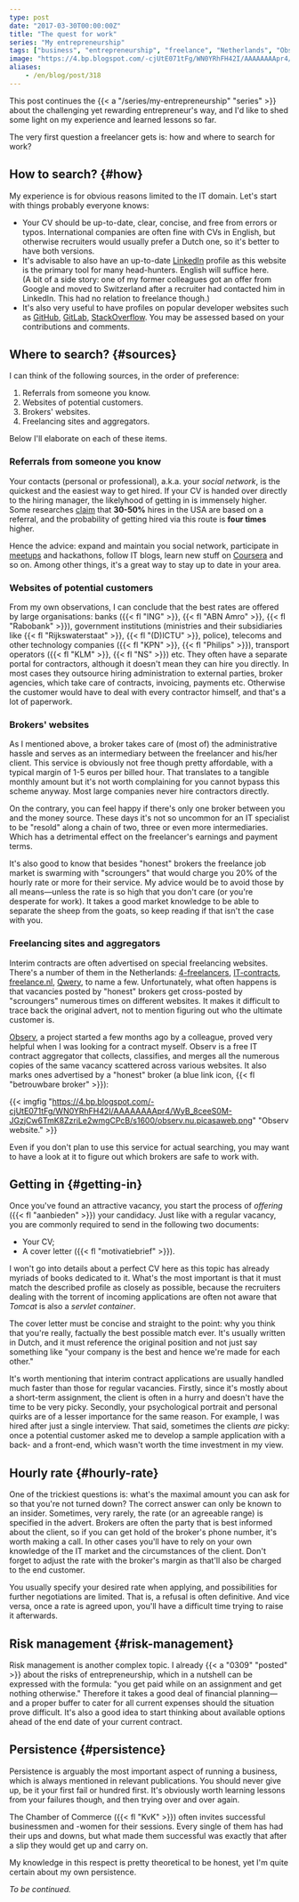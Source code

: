```yaml
---
type: post
date: "2017-03-30T00:00:00Z"
title: "The quest for work"
series: "My entrepreneurship"
tags: ["business", "entrepreneurship", "freelance", "Netherlands", "Observ", "taxes", "work", "Yktoo Solutions"]
image: "https://4.bp.blogspot.com/-cjUtE071tFg/WN0YRhFH42I/AAAAAAAApr4/WyB_8ceeS0M-JGzjCw6TmK8ZzriLe2wmgCPcB/s1600/observ.nu.picasaweb.png"
aliases:
    - /en/blog/post/318
---
```


This post continues the {{< a "/series/my-entrepreneurship" "series" >}} about the challenging yet rewarding entrepreneur's way, and I'd like to shed some light on my experience and learned lessons so far.

The very first question a freelancer gets is: how and where to search for work?

<!--more-->

## How to search? {#how}

My experience is for obvious reasons limited to the IT domain. Let's start with things probably everyone knows:

* Your CV should be up-to-date, clear, concise, and free from errors or typos. International companies are often fine with CVs in English, but otherwise recruiters would usually prefer a Dutch one, so it's better to have both versions.
* It's advisable to also have an up-to-date [LinkedIn](https://www.linkedin.com/) profile as this website is the primary tool for many head-hunters. English will suffice here.<br>
(A bit of a side story: one of my former colleagues got an offer from Google and moved to Switzerland after a recruiter had contacted him in LinkedIn. This had no relation to freelance though.)
* It's also very useful to have profiles on popular developer websites such as [GitHub](https://github.com/), [GitLab](https://gitlab.com/), [StackOverflow](https://stackoverflow.com/). You may be assessed based on your contributions and comments.

## Where to search? {#sources}

I can think of the following sources, in the order of preference:

1. Referrals from someone you know.
2. Websites of potential customers.
3. Brokers' websites.
4. Freelancing sites and aggregators.

Below I'll elaborate on each of these items.

### Referrals from someone you know

Your contacts (personal or professional), a.k.a. your *social network*, is the quickest and the easiest way to get hired. If your CV is handed over directly to the hiring manager, the likelyhood of getting in is immensely higher. Some researches [claim](https://papers.ssrn.com/sol3/papers.cfm?abstract_id=2441471) that **30-50%** hires in the USA are based on a referral, and the probability of getting hired via this route is **four times** higher.

Hence the advice: expand and maintain you social network, participate in [meetups](https://www.meetup.com/) and hackathons, follow IT blogs, learn new stuff on [Coursera](https://www.coursera.org/) and so on. Among other things, it's a great way to stay up to date in your area.

### Websites of potential customers

From my own observations, I can conclude that the best rates are offered by large organisations: banks ({{< fl "ING" >}}, {{< fl "ABN Amro" >}}, {{< fl "Rabobank" >}}), government institutions (ministries and their subsidiaries like {{< fl "Rijkswaterstaat" >}}, {{< fl "(D)ICTU" >}}, police), telecoms and other technology companies ({{< fl "KPN" >}}, {{< fl "Philips" >}}), transport operators ({{< fl "KLM" >}}, {{< fl "NS" >}}) etc. They often have a separate portal for contractors, although it doesn't mean they can hire you directly. In most cases they outsource hiring administration to external parties, broker agencies, which take care of contracts, invoicing, payments etc. Otherwise the customer would have to deal with every contractor himself, and that's a lot of paperwork.

### Brokers' websites

As I mentioned above, a broker takes care of (most of) the administrative hassle and serves as an intermediary between the freelancer and his/her client. This service is obviously not free though pretty affordable, with a typical margin of 1-5 euros per billed hour. That translates to a tangible monthly amount but it's not worth complaining for you cannot bypass this scheme anyway. Most large companies never hire contractors directly.

On the contrary, you can feel happy if there's only one broker between you and the money source. These days it's not so uncommon for an IT specialist to be "resold" along a chain of two, three or even more intermediaries. Which has a detrimental effect on the freelancer's earnings and payment terms.

It's also good to know that besides "honest" brokers the freelance job market is swarming with "scroungers" that would charge you 20% of the hourly rate or more for their service. My advice would be to avoid those by all means—unless the rate is so high that you don't care (or you're desperate for work). It takes a good market knowledge to be able to separate the sheep from the goats, so keep reading if that isn't the case with you.

### Freelancing sites and aggregators

Interim contracts are often advertised on special freelancing websites. There's a number of them in the Netherlands: [4-freelancers](https://www.4-freelancers.nl/), [IT-contracts](https://www.it-contracts.nl/), [freelance.nl](https://www.freelance.nl/), [Qwery](https://www.qwery.nl/), to name a few. Unfortunately, what often happens is that vacancies posted by "honest" brokers get cross-posted by "scroungers" numerous times on different websites. It makes it difficult to trace back the original advert, not to mention figuring out who the ultimate customer is.

[Observ](https://observ.nu/), a project started a few months ago by a colleague, proved very helpful when I was looking for a contract myself. Observ is a free IT contract aggregator that collects, classifies, and merges all the numerous copies of the same vacancy scattered across various websites. It also marks ones advertised by a "honest" broker (a blue link icon, {{< fl "betrouwbare broker" >}}):

{{< imgfig "https://4.bp.blogspot.com/-cjUtE071tFg/WN0YRhFH42I/AAAAAAAApr4/WyB_8ceeS0M-JGzjCw6TmK8ZzriLe2wmgCPcB/s1600/observ.nu.picasaweb.png" "Observ website." >}}

Even if you don't plan to use this service for actual searching, you may want to have a look at it to figure out which brokers are safe to work with.

## Getting in {#getting-in}

Once you've found an attractive vacancy, you start the process of *offering* ({{< fl "aanbieden" >}}) your candidacy. Just like with a regular vacancy, you are commonly required to send in the following two documents:

* Your CV;
* A cover letter ({{< fl "motivatiebrief" >}}).

I won't go into details about a perfect CV here as this topic has already myriads of books dedicated to it. What's the most important is that it must match the described profile as closely as possible, because the recruiters dealing with the torrent of incoming applications are often not aware that *Tomcat* is also a *servlet container*.

The cover letter must be concise and straight to the point: why you think that you're really, factually the best possible match ever. It's usually written in Dutch, and it must reference the original position and not just say something like "your company is the best and hence we're made for each other."

It's worth mentioning that interim contract applications are usually handled much faster than those for regular vacancies. Firstly, since it's mostly about a short-term assignment, the client is often in a hurry and doesn't have the time to be very picky. Secondly, your psychological portrait and personal quirks are of a lesser importance for the same reason. For example, I was hired after just a single interview. That said, sometimes the clients *are* picky: once a potential customer asked me to develop a sample application with a back- and a front-end, which wasn't worth the time investment in my view.

## Hourly rate {#hourly-rate}

One of the trickiest questions is: what's the maximal amount you can ask for so that you're not turned down? The correct answer can only be known to an insider. Sometimes, very rarely, the rate (or an agreeable range) is specified in the advert. Brokers are often the party that is best informed about the client, so if you can get hold of the broker's phone number, it's worth making a call. In other cases you'll have to rely on your own knowledge of the IT market and the circumstances of the client. Don't forget to adjust the rate with the broker's margin as that'll also be charged to the end customer.

You usually specify your desired rate when applying, and possibilities for further negotiations are limited. That is, a refusal is often definitive. And vice versa, once a rate is agreed upon, you'll have a difficult time trying to raise it afterwards.

## Risk management {#risk-management}

Risk management is another complex topic. I already {{< a "0309" "posted" >}} about the risks of entrepreneurship, which in a nutshell can be expressed with the formula: "you get paid while on an assignment and get nothing otherwise." Therefore it takes a good deal of financial planning—and a proper buffer to cater for all current expenses should the situation prove difficult. It's also a good idea to start thinking about available options ahead of the end date of your current contract.

## Persistence {#persistence}

Persistence is arguably the most important aspect of running a business, which is always mentioned in relevant publications. You should never give up, be it your first fail or hundred first. It's obviously worth learning lessons from your failures though, and then trying over and over again.

The Chamber of Commerce ({{< fl "KvK" >}}) often invites successful businessmen and -women for their sessions. Every single of them has had their ups and downs, but what made them successful was exactly that after a slip they would get up and carry on.

My knowledge in this respect is pretty theoretical to be honest, yet I'm quite certain about my own persistence.

*To be continued.*
